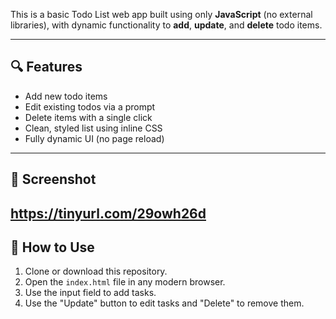 

This is a basic Todo List web app built using only **JavaScript** (no external libraries), with dynamic functionality to **add**, **update**, and **delete** todo items.

---

## 🔍 Features

- Add new todo items
- Edit existing todos via a prompt
- Delete items with a single click
- Clean, styled list using inline CSS
- Fully dynamic UI (no page reload)

---

## 📸 Screenshot

https://tinyurl.com/29owh26d
---

## 🚀 How to Use

1. Clone or download this repository.
2. Open the `index.html` file in any modern browser.
3. Use the input field to add tasks.
4. Use the "Update" button to edit tasks and "Delete" to remove them.

